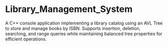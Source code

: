 # Library_Management_System
A C++ console application implementing a library catalog using an AVL Tree to store and manage books by ISBN. Supports insertion, deletion, searching, and range queries while maintaining balanced tree properties for efficient operations.

